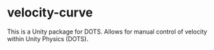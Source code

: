 # velocity-curve
This is a Unity package for DOTS. Allows for manual control of velocity within Unity Physics (DOTS).
